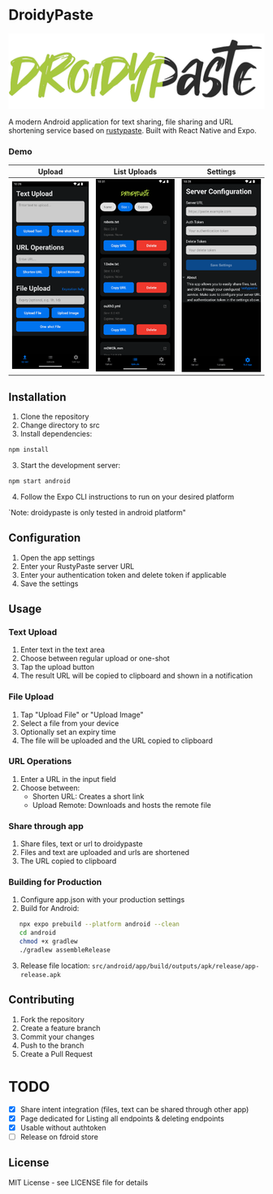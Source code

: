 # DroidyPaste

![splash](/src/assets/images/splash.png)

A modern Android application for text sharing, file sharing and URL shortening service based on [rustypaste](https://github.com/orhun/rustypaste). Built with React Native and Expo.


### Demo

| Upload | List Uploads | Settings |
|:---------:|:------------:|:------------:|
| ![Upload page](assets/0.png) | ![Uploads page](assets/1.png)  | ![Setting page](assets/2.png) |

## Installation

1. Clone the repository
2. Change directory to src
2. Install dependencies:
```bash
npm install
```

3. Start the development server:
```bash
npm start android
```

4. Follow the Expo CLI instructions to run on your desired platform 

`Note: droidypaste is only tested in android platform"

## Configuration

1. Open the app settings
2. Enter your RustyPaste server URL
3. Enter your authentication token and delete token if applicable
4. Save the settings

## Usage

### Text Upload
1. Enter text in the text area
2. Choose between regular upload or one-shot
3. Tap the upload button
4. The result URL will be copied to clipboard and shown in a notification

### File Upload
1. Tap "Upload File" or "Upload Image"
2. Select a file from your device
3. Optionally set an expiry time
4. The file will be uploaded and the URL copied to clipboard

### URL Operations
1. Enter a URL in the input field
2. Choose between:
   - Shorten URL: Creates a short link
   - Upload Remote: Downloads and hosts the remote file

### Share through app
1. Share files, text or url to droidypaste
2. Files and text are uploaded and urls are shortened
3. The URL copied to clipboard

### Building for Production

1. Configure app.json with your production settings
2. Build for Android:
```bash
   npx expo prebuild --platform android --clean
   cd android
   chmod +x gradlew
   ./gradlew assembleRelease
```
3. Release file location: `src/android/app/build/outputs/apk/release/app-release.apk`

## Contributing

1. Fork the repository
2. Create a feature branch
3. Commit your changes
4. Push to the branch
5. Create a Pull Request

# TODO

- [x] Share intent integration (files, text can be shared through other app)
- [x] Page dedicated for Listing all endpoints & deleting endpoints
- [x] Usable without authtoken
- [ ] Release on fdroid store

## License

MIT License - see LICENSE file for details

